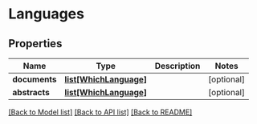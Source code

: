 # Languages

## Properties
Name | Type | Description | Notes
------------ | ------------- | ------------- | -------------
**documents** | [**list[WhichLanguage]**](WhichLanguage.md) |  | [optional] 
**abstracts** | [**list[WhichLanguage]**](WhichLanguage.md) |  | [optional] 

[[Back to Model list]](../README.md#documentation-for-models) [[Back to API list]](../README.md#documentation-for-api-endpoints) [[Back to README]](../README.md)

